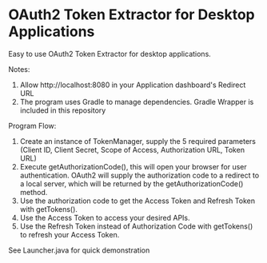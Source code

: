 # OAuth2 Token Extractor for Desktop Applications

Easy to use OAuth2 Token Extractor for desktop applications.

Notes:
1. Allow http://localhost:8080 in your Application dashboard's Redirect URL
2. The program uses Gradle to manage dependencies. Gradle Wrapper is included in this repository

Program Flow:
1. Create an instance of TokenManager, supply the 5 required parameters (Client ID, Client Secret, Scope of Access, Authorization URL, Token URL)
2. Execute getAuthorizationCode(), this will open your browser for user authentication. OAuth2 will supply the authorization code to a redirect to a local server, which will be returned by the getAuthorizationCode() method.
3. Use the authorization code to get the Access Token and Refresh Token with getTokens().
4. Use the Access Token to access your desired APIs.
5. Use the Refresh Token instead of Authorization Code with getTokens() to refresh your Access Token.

See Launcher.java for quick demonstration